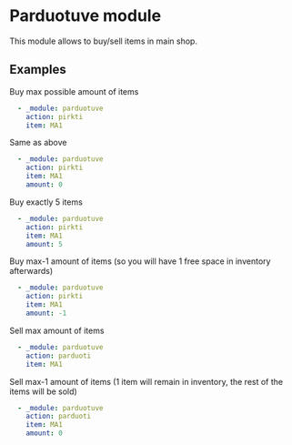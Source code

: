 # Parduotuve module

This module allows to buy/sell items in main shop.

## Examples

Buy max possible amount of items

```yaml
  - _module: parduotuve
    action: pirkti
    item: MA1
```

Same as above

```yaml
  - _module: parduotuve
    action: pirkti
    item: MA1
    amount: 0
```

Buy exactly 5 items

```yaml
  - _module: parduotuve
    action: pirkti
    item: MA1
    amount: 5
```

Buy max-1 amount of items (so you will have 1 free space in inventory afterwards)

```yaml
  - _module: parduotuve
    action: pirkti
    item: MA1
    amount: -1
```

Sell max amount of items

```yaml
  - _module: parduotuve
    action: parduoti
    item: MA1
```

Sell max-1 amount of items (1 item will remain in inventory, the rest of the items will be sold)

```yaml
  - _module: parduotuve
    action: parduoti
    item: MA1
    amount: 0
```
